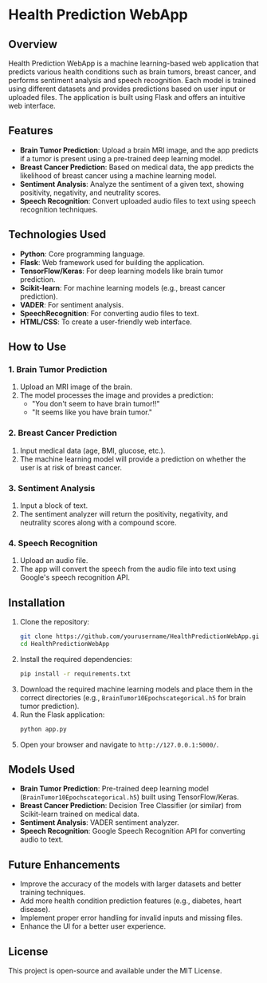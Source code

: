 # Health Prediction WebApp

## Overview
Health Prediction WebApp is a machine learning-based web application that predicts various health conditions such as brain tumors, breast cancer, and performs sentiment analysis and speech recognition. Each model is trained using different datasets and provides predictions based on user input or uploaded files. The application is built using Flask and offers an intuitive web interface.

## Features
- **Brain Tumor Prediction**: Upload a brain MRI image, and the app predicts if a tumor is present using a pre-trained deep learning model.
- **Breast Cancer Prediction**: Based on medical data, the app predicts the likelihood of breast cancer using a machine learning model.
- **Sentiment Analysis**: Analyze the sentiment of a given text, showing positivity, negativity, and neutrality scores.
- **Speech Recognition**: Convert uploaded audio files to text using speech recognition techniques.

## Technologies Used
- **Python**: Core programming language.
- **Flask**: Web framework used for building the application.
- **TensorFlow/Keras**: For deep learning models like brain tumor prediction.
- **Scikit-learn**: For machine learning models (e.g., breast cancer prediction).
- **VADER**: For sentiment analysis.
- **SpeechRecognition**: For converting audio files to text.
- **HTML/CSS**: To create a user-friendly web interface.

## How to Use

### 1. Brain Tumor Prediction
1. Upload an MRI image of the brain.
2. The model processes the image and provides a prediction:
   - "You don't seem to have brain tumor!!"
   - "It seems like you have brain tumor."

### 2. Breast Cancer Prediction
1. Input medical data (age, BMI, glucose, etc.).
2. The machine learning model will provide a prediction on whether the user is at risk of breast cancer.

### 3. Sentiment Analysis
1. Input a block of text.
2. The sentiment analyzer will return the positivity, negativity, and neutrality scores along with a compound score.

### 4. Speech Recognition
1. Upload an audio file.
2. The app will convert the speech from the audio file into text using Google's speech recognition API.

## Installation

1. Clone the repository:
   ```bash
   git clone https://github.com/yourusername/HealthPredictionWebApp.git
   cd HealthPredictionWebApp
   ```
2. Install the required dependencies:
   ```bash
   pip install -r requirements.txt
   ```
3. Download the required machine learning models and place them in the correct directories (e.g., `BrainTumor10Epochscategorical.h5` for brain tumor prediction).
4. Run the Flask application:
   ```bash
   python app.py
   ```
5. Open your browser and navigate to `http://127.0.0.1:5000/`.

## Models Used
- **Brain Tumor Prediction**: Pre-trained deep learning model (`BrainTumor10Epochscategorical.h5`) built using TensorFlow/Keras.
- **Breast Cancer Prediction**: Decision Tree Classifier (or similar) from Scikit-learn trained on medical data.
- **Sentiment Analysis**: VADER sentiment analyzer.
- **Speech Recognition**: Google Speech Recognition API for converting audio to text.

## Future Enhancements
- Improve the accuracy of the models with larger datasets and better training techniques.
- Add more health condition prediction features (e.g., diabetes, heart disease).
- Implement proper error handling for invalid inputs and missing files.
- Enhance the UI for a better user experience.

## License
This project is open-source and available under the MIT License.

